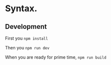 # Syntax.

## Development

First you `npm install`

Then you `npm run dev`

When you are ready for prime time, `npm run build`
